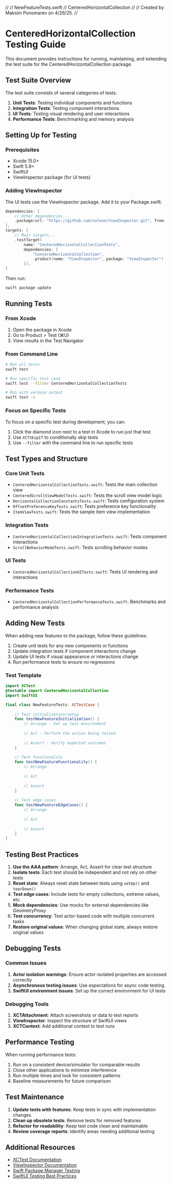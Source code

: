 //
//  NewFeatureTests.swift
//  CenteredHorizontalCollection
//
//  Created by Maksim Ponomarev on 4/26/25.
//


# CenteredHorizontalCollection Testing Guide

This document provides instructions for running, maintaining, and extending the test suite for the CenteredHorizontalCollection package.

## Test Suite Overview

The test suite consists of several categories of tests:

1. **Unit Tests**: Testing individual components and functions
2. **Integration Tests**: Testing component interactions
3. **UI Tests**: Testing visual rendering and user interactions
4. **Performance Tests**: Benchmarking and memory analysis

## Setting Up for Testing

### Prerequisites

- Xcode 15.0+
- Swift 5.9+
- SwiftUI
- ViewInspector package (for UI tests)

### Adding ViewInspector

The UI tests use the ViewInspector package. Add it to your Package.swift:

```swift
dependencies: [
    // Other dependencies...
    .package(url: "https://github.com/nalexn/ViewInspector.git", from: "0.9.0"),
],
targets: [
    // Main targets...
    .testTarget(
        name: "CenteredHorizontalCollectionTests",
        dependencies: [
            "CenteredHorizontalCollection",
            .product(name: "ViewInspector", package: "ViewInspector")
        ]),
]
```

Then run:

```bash
swift package update
```

## Running Tests

### From Xcode

1. Open the package in Xcode
2. Go to Product > Test (⌘U)
3. View results in the Test Navigator

### From Command Line

```bash
# Run all tests
swift test

# Run specific test case
swift test --filter CenteredHorizontalCollectionTests

# Run with verbose output
swift test -v
```

### Focus on Specific Tests

To focus on a specific test during development, you can:

1. Click the diamond icon next to a test in Xcode to run just that test
2. Use `XCTSkipIf` to conditionally skip tests
3. Use `--filter` with the command line to run specific tests

## Test Types and Structure

### Core Unit Tests

- `CenteredHorizontalCollectionTests.swift`: Tests the main collection view
- `CenteredScrollViewModelTests.swift`: Tests the scroll view model logic
- `HorizontalCollectionConstantsTests.swift`: Tests configuration system
- `OffsetPreferenceKeyTests.swift`: Tests preference key functionality
- `ItemViewTests.swift`: Tests the sample item view implementation

### Integration Tests

- `CenteredHorizontalCollectionIntegrationTests.swift`: Tests component interactions
- `ScrollBehaviorModeTests.swift`: Tests scrolling behavior modes

### UI Tests

- `CenteredHorizontalCollectionUITests.swift`: Tests UI rendering and interactions

### Performance Tests

- `CenteredHorizontalCollectionPerformanceTests.swift`: Benchmarks and performance analysis

## Adding New Tests

When adding new features to the package, follow these guidelines:

1. Create unit tests for any new components or functions
2. Update integration tests if component interactions change
3. Update UI tests if visual appearance or interactions change
4. Run performance tests to ensure no regressions

### Test Template

```swift
import XCTest
@testable import CenteredHorizontalCollection
import SwiftUI

final class NewFeatureTests: XCTestCase {
    
    // Test initialization/setup
    func testNewFeatureInitialization() {
        // Arrange - Set up test environment
        
        // Act - Perform the action being tested
        
        // Assert - Verify expected outcomes
    }
    
    // Test functionality
    func testNewFeatureFunctionality() {
        // Arrange
        
        // Act
        
        // Assert
    }
    
    // Test edge cases
    func testNewFeatureEdgeCases() {
        // Arrange
        
        // Act
        
        // Assert
    }
}
```

## Testing Best Practices

1. **Use the AAA pattern**: Arrange, Act, Assert for clear test structure
2. **Isolate tests**: Each test should be independent and not rely on other tests
3. **Reset state**: Always reset state between tests using `setUp()` and `tearDown()`
4. **Test edge cases**: Include tests for empty collections, extreme values, etc.
5. **Mock dependencies**: Use mocks for external dependencies like GeometryProxy
6. **Test concurrency**: Test actor-based code with multiple concurrent tasks
7. **Restore original values**: When changing global state, always restore original values

## Debugging Tests

### Common Issues

1. **Actor isolation warnings**: Ensure actor-isolated properties are accessed correctly
2. **Asynchronous testing issues**: Use expectations for async code testing
3. **SwiftUI environment issues**: Set up the correct environment for UI tests

### Debugging Tools

1. **XCTAttachment**: Attach screenshots or data to test reports
2. **ViewInspector**: Inspect the structure of SwiftUI views
3. **XCTContext**: Add additional context to test runs

## Performance Testing

When running performance tests:

1. Run on a consistent device/simulator for comparable results
2. Close other applications to minimize interference
3. Run multiple times and look for consistent patterns
4. Baseline measurements for future comparison

## Test Maintenance

1. **Update tests with features**: Keep tests in sync with implementation changes
2. **Clean up obsolete tests**: Remove tests for removed features
3. **Refactor for readability**: Keep test code clean and maintainable
4. **Review coverage reports**: Identify areas needing additional testing

## Additional Resources

- [XCTest Documentation](https://developer.apple.com/documentation/xctest)
- [ViewInspector Documentation](https://github.com/nalexn/ViewInspector)
- [Swift Package Manager Testing](https://github.com/apple/swift-package-manager/blob/main/Documentation/Usage.md#testing)
- [SwiftUI Testing Best Practices](https://www.swiftbysundell.com/articles/testing-swiftui-views/)